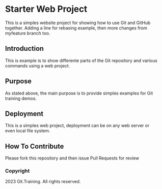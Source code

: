 # Starter Web Project

This is a simples website project for showing how to use Git and GitHub together. Adding a line for rebasing example, then more changes from myfeature branch too.

## Introduction

This is example is to show differente parts of the Git repository and various commands using a web project.

## Purpose
As stated above, the main purpose is to provide simples examples for Git training demos.

## Deployment

This is a simples web project, deployment can be on any web server or even local file system.

## How To Contribute

Please fork this repository and then issue Pull Requests for review

### Copyright

2023 Git.Training. All rights reserved.